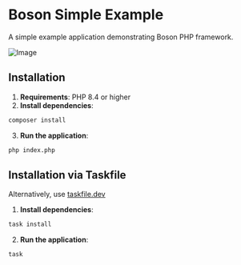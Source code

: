 # Boson Simple Example

A simple example application demonstrating Boson PHP framework.

<img  alt="Image" src="https://github.com/user-attachments/assets/16441326-1a41-462e-9772-ff3e7b8f9371" />

## Installation

1. **Requirements**: PHP 8.4 or higher
2. **Install dependencies**: 
```bash
composer install
```

3. **Run the application**:
```bash
php index.php
```

## Installation via Taskfile
Alternatively, use [taskfile.dev](https://taskfile.dev/)
1. **Install dependencies**: 
```bash
task install 
```
2. **Run the application**:
```bash
task
```
